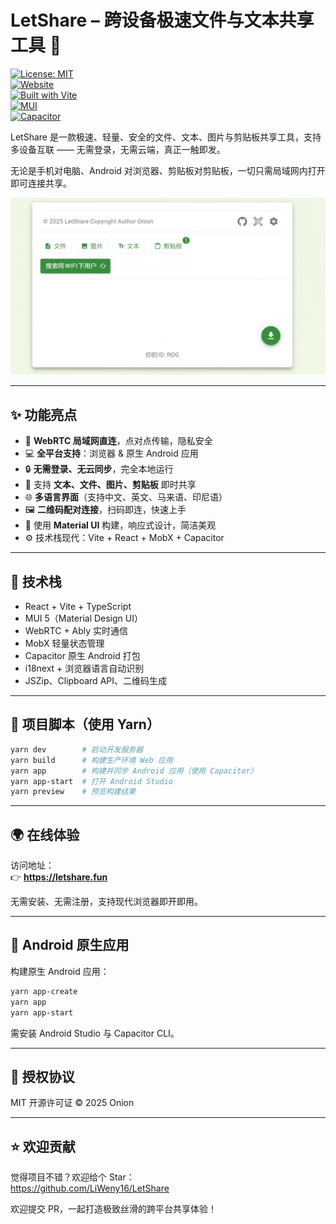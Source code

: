 
# LetShare – 跨设备极速文件与文本共享工具 🚀

[![License: MIT](https://img.shields.io/badge/license-MIT-green.svg)](LICENSE)  
[![Website](https://img.shields.io/badge/Website-letshare.fun-blue)](https://letshare.fun)  
[![Built with Vite](https://img.shields.io/badge/built%20with-vite-646cff)](https://vitejs.dev)  
[![MUI](https://img.shields.io/badge/UI-MUI-007FFF)](https://mui.com)  
[![Capacitor](https://img.shields.io/badge/Native-Capacitor-4ECDC4)](https://capacitorjs.com)

LetShare 是一款极速、轻量、安全的文件、文本、图片与剪贴板共享工具，支持多设备互联 —— 无需登录，无需云端，真正一触即发。

无论是手机对电脑、Android 对浏览器、剪贴板对剪贴板，一切只需局域网内打开即可连接共享。

![alt text](./googleplay/pc-images/green.png)

---

## ✨ 功能亮点

- 📡 **WebRTC 局域网直连**，点对点传输，隐私安全  
- 💻 **全平台支持**：浏览器 & 原生 Android 应用  
- 🔒 **无需登录、无云同步**，完全本地运行  
- 🧾 支持 **文本、文件、图片、剪贴板** 即时共享  
- 🌐 **多语言界面**（支持中文、英文、马来语、印尼语）  
- 🖼️ **二维码配对连接**，扫码即连，快速上手  
- 🎨 使用 **Material UI** 构建，响应式设计，简洁美观  
- ⚙️ 技术栈现代：Vite + React + MobX + Capacitor

---

## 🧪 技术栈

- React + Vite + TypeScript  
- MUI 5（Material Design UI）  
- WebRTC + Ably 实时通信  
- MobX 轻量状态管理  
- Capacitor 原生 Android 打包  
- i18next + 浏览器语言自动识别  
- JSZip、Clipboard API、二维码生成

---

## 🔧 项目脚本（使用 Yarn）

```bash
yarn dev        # 启动开发服务器
yarn build      # 构建生产环境 Web 应用
yarn app        # 构建并同步 Android 应用（使用 Capacitor）
yarn app-start  # 打开 Android Studio
yarn preview    # 预览构建结果
```

---

## 🌍 在线体验

访问地址：  
👉 **https://letshare.fun**

无需安装、无需注册，支持现代浏览器即开即用。

---

## 📲 Android 原生应用

构建原生 Android 应用：

```bash
yarn app-create
yarn app
yarn app-start
```

需安装 Android Studio 与 Capacitor CLI。

---

## 📄 授权协议

MIT 开源许可证 © 2025 Onion

---

## ⭐️ 欢迎贡献

觉得项目不错？欢迎给个 Star：  
https://github.com/LiWeny16/LetShare

欢迎提交 PR，一起打造极致丝滑的跨平台共享体验！
